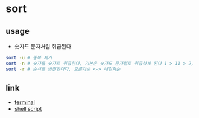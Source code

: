# sort

## usage
- 숫자도 문자처럼 취급된다
```sh 
sort -u # 중복 제거
sort -n # 숫자를 숫자로 취급한다, 기본은 숫자도 문자열로 취급하게 된다 1 > 11 > 2, 
sort -r # 순서를 반전한다다. 오름차순 <-> 내린차순
```

## link
- [terminal](terminal)
- [shell script](shell-script)
